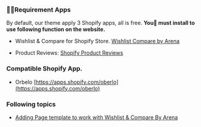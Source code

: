 ### Requirement Apps

By default, our theme apply 3 Shopify apps, all is free. **You must install to use following function on the website.**

* Wishlist & Compare for Shopify Store. [Wishlist Compare by Arena](https://apps.arenatheme.com/install)

* Product Reviews: [Shopify Product Reviews](https://apps.shopify.com/product-reviews)


### Compatible Shopify App.

* Orbelo [https://apps.shopify.com/oberlo](https://apps.shopify.com/oberlo)

### Following topics

* [Adding Page template  to work with Wishlist & Compare By Arena](/pages/wishlist.md)



